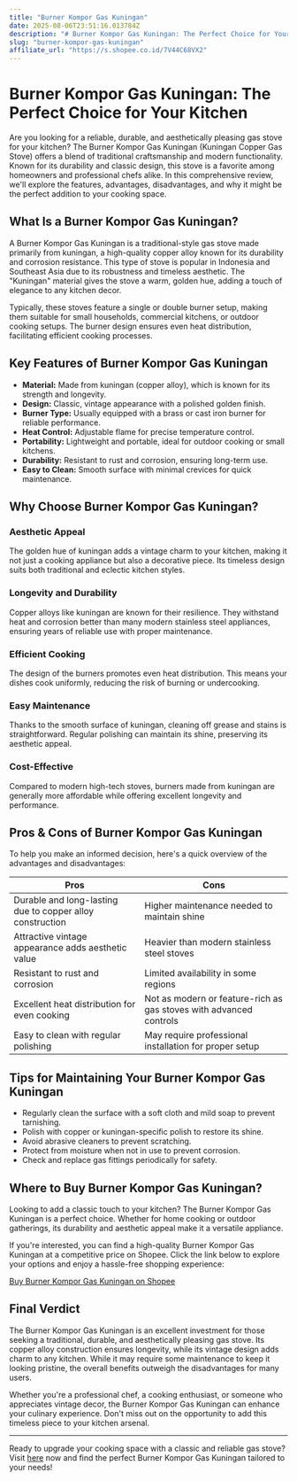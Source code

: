 ```yaml
---
title: "Burner Kompor Gas Kuningan"
date: 2025-08-06T23:51:16.013784Z
description: "# Burner Kompor Gas Kuningan: The Perfect Choice for Your Kitchen..."
slug: "burner-kompor-gas-kuningan"
affiliate_url: "https://s.shopee.co.id/7V44C68VX2"
---
```

# Burner Kompor Gas Kuningan: The Perfect Choice for Your Kitchen

Are you looking for a reliable, durable, and aesthetically pleasing gas stove for your kitchen? The Burner Kompor Gas Kuningan (Kuningan Copper Gas Stove) offers a blend of traditional craftsmanship and modern functionality. Known for its durability and classic design, this stove is a favorite among homeowners and professional chefs alike. In this comprehensive review, we'll explore the features, advantages, disadvantages, and why it might be the perfect addition to your cooking space.

## What Is a Burner Kompor Gas Kuningan?

A Burner Kompor Gas Kuningan is a traditional-style gas stove made primarily from kuningan, a high-quality copper alloy known for its durability and corrosion resistance. This type of stove is popular in Indonesia and Southeast Asia due to its robustness and timeless aesthetic. The "Kuningan" material gives the stove a warm, golden hue, adding a touch of elegance to any kitchen decor.

Typically, these stoves feature a single or double burner setup, making them suitable for small households, commercial kitchens, or outdoor cooking setups. The burner design ensures even heat distribution, facilitating efficient cooking processes.

## Key Features of Burner Kompor Gas Kuningan

- **Material:** Made from kuningan (copper alloy), which is known for its strength and longevity.
- **Design:** Classic, vintage appearance with a polished golden finish.
- **Burner Type:** Usually equipped with a brass or cast iron burner for reliable performance.
- **Heat Control:** Adjustable flame for precise temperature control.
- **Portability:** Lightweight and portable, ideal for outdoor cooking or small kitchens.
- **Durability:** Resistant to rust and corrosion, ensuring long-term use.
- **Easy to Clean:** Smooth surface with minimal crevices for quick maintenance.

## Why Choose Burner Kompor Gas Kuningan?

### Aesthetic Appeal

The golden hue of kuningan adds a vintage charm to your kitchen, making it not just a cooking appliance but also a decorative piece. Its timeless design suits both traditional and eclectic kitchen styles.

### Longevity and Durability

Copper alloys like kuningan are known for their resilience. They withstand heat and corrosion better than many modern stainless steel appliances, ensuring years of reliable use with proper maintenance.

### Efficient Cooking

The design of the burners promotes even heat distribution. This means your dishes cook uniformly, reducing the risk of burning or undercooking.

### Easy Maintenance

Thanks to the smooth surface of kuningan, cleaning off grease and stains is straightforward. Regular polishing can maintain its shine, preserving its aesthetic appeal.

### Cost-Effective

Compared to modern high-tech stoves, burners made from kuningan are generally more affordable while offering excellent longevity and performance.

## Pros & Cons of Burner Kompor Gas Kuningan

To help you make an informed decision, here's a quick overview of the advantages and disadvantages:

| **Pros** | **Cons** |
|------------|--------------|
| Durable and long-lasting due to copper alloy construction | Higher maintenance needed to maintain shine |
| Attractive vintage appearance adds aesthetic value | Heavier than modern stainless steel stoves |
| Resistant to rust and corrosion | Limited availability in some regions |
| Excellent heat distribution for even cooking | Not as modern or feature-rich as gas stoves with advanced controls |
| Easy to clean with regular polishing | May require professional installation for proper setup |

## Tips for Maintaining Your Burner Kompor Gas Kuningan

- Regularly clean the surface with a soft cloth and mild soap to prevent tarnishing.
- Polish with copper or kuningan-specific polish to restore its shine.
- Avoid abrasive cleaners to prevent scratching.
- Protect from moisture when not in use to prevent corrosion.
- Check and replace gas fittings periodically for safety.

## Where to Buy Burner Kompor Gas Kuningan?

Looking to add a classic touch to your kitchen? The Burner Kompor Gas Kuningan is a perfect choice. Whether for home cooking or outdoor gatherings, its durability and aesthetic appeal make it a versatile appliance.

If you're interested, you can find a high-quality Burner Kompor Gas Kuningan at a competitive price on Shopee. Click the link below to explore your options and enjoy a hassle-free shopping experience:

[Buy Burner Kompor Gas Kuningan on Shopee](https://s.shopee.co.id/7V44C68VX2)

## Final Verdict

The Burner Kompor Gas Kuningan is an excellent investment for those seeking a traditional, durable, and aesthetically pleasing gas stove. Its copper alloy construction ensures longevity, while its vintage design adds charm to any kitchen. While it may require some maintenance to keep it looking pristine, the overall benefits outweigh the disadvantages for many users.

Whether you're a professional chef, a cooking enthusiast, or someone who appreciates vintage decor, the Burner Kompor Gas Kuningan can enhance your culinary experience. Don't miss out on the opportunity to add this timeless piece to your kitchen arsenal.

---

Ready to upgrade your cooking space with a classic and reliable gas stove? Visit [here](https://s.shopee.co.id/7V44C68VX2) now and find the perfect Burner Kompor Gas Kuningan tailored to your needs!